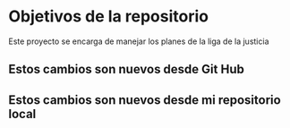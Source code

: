 # Objetivos de la repositorio

Este proyecto se encarga de manejar los planes de la liga de la justicia

## Estos cambios son nuevos desde Git Hub
## Estos cambios son nuevos desde mi repositorio local

